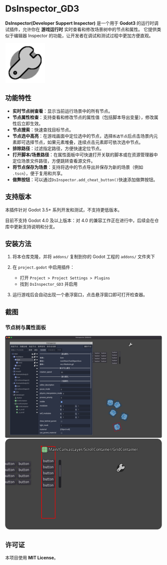 
# DsInspector_GD3

**DsInspector(Developer Suppert Inspector)** 是一个用于 **Godot3** 的运行时调试插件，允许你在 **游戏运行时** 实时查看和修改场景树中的节点和属性。
它提供类似于编辑器 Inspector 的功能，让开发者在调试和测试过程中更加方便直观。

![screenshot](addons/ds_inspector_gd3/Icon.png)

## 功能特性

* **实时节点树查看**：显示当前运行场景中的所有节点。
* **节点属性检查**：支持查看和修改节点的属性值（包括脚本导出变量），修改属性后立即生效。
* **节点搜索**：快速查找目标节点。
* **节点选中高亮**：在游戏画面中定位选中的节点，选择`拣选节点`后点击场景内元素即可选择节点，如果元素堆叠，连续点击元素即可依次选中节点。
* **排除路径**：过滤指定路径，方便快速定位节点。
* **打开脚本/场景路径**：在属性面板中可快速打开关联的脚本或在资源管理器中定位场景文件路径，方便跳转查看源文件。
* **将节点保存为场景**：支持将选中的节点导出并保存为新的场景（例如 `.tscn`），便于复用和共享。
* **做弊按钮**：可以通过`DsInspector.add_cheat_button()`快速添加做弊按钮。

## 支持版本

本插件针对 Godot 3.5+ 系列开发和测试，不支持更低版本。

目前不支持 Godot 4.0 及以上版本：对 4.0 的兼容工作正在进行中，后续会在仓库中更新支持说明和分支。

## 安装方法

1. 将本仓库克隆，并将 `addons/` 复制到你的 Godot 工程的 `addons/` 文件夹下

2. 在 `project.godot` 中启用插件：

   * 打开 `Project > Project Settings > Plugins`
   * 找到 `DsInspector_GD3` 并启用

3. 运行游戏后会自动出现一个悬浮窗口，点击悬浮窗口即可打开检查器。

## 截图

### 节点树与属性面板

![screenshot](docs/img1.png)
![screenshot](docs/img2.png)

## 许可证

本项目使用 **MIT License**。
